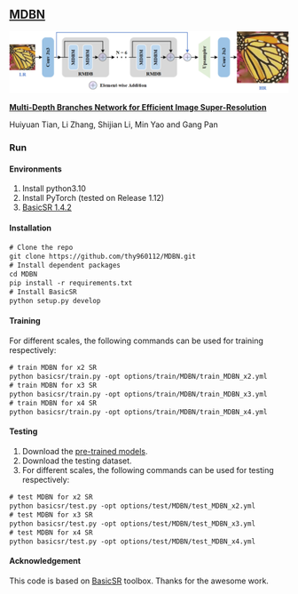 ## **[MDBN](https://github.com/thy960112/MDBN)**

![Architecture](https://github.com/thy960112/MDBN/blob/main/architecture.png)

**[Multi-Depth Branches Network for Efficient Image Super-Resolution](https://arxiv.org/abs/2309.17334)**

Huiyuan Tian, Li Zhang, Shijian Li, Min Yao and Gang Pan

### Run

#### Environments

1. Install python3.10
2. Install PyTorch (tested on Release 1.12)
3. [BasicSR 1.4.2](https://github.com/XPixelGroup/BasicSR/blob/master/docs/INSTALL.md)

#### Installation
```
# Clone the repo
git clone https://github.com/thy960112/MDBN.git
# Install dependent packages
cd MDBN
pip install -r requirements.txt
# Install BasicSR
python setup.py develop
```

#### Training

For different scales, the following commands can be used for training respectively:

```
# train MDBN for x2 SR
python basicsr/train.py -opt options/train/MDBN/train_MDBN_x2.yml
# train MDBN for x3 SR
python basicsr/train.py -opt options/train/MDBN/train_MDBN_x3.yml
# train MDBN for x4 SR
python basicsr/train.py -opt options/train/MDBN/train_MDBN_x4.yml
```

#### Testing

1. Download the [pre-trained models](https://github.com/thy960112/MDBN/tree/main/experiments/pretrained_models).
2. Download the testing dataset.
3. For different scales, the following commands can be used for testing respectively:

```
# test MDBN for x2 SR
python basicsr/test.py -opt options/test/MDBN/test_MDBN_x2.yml
# test MDBN for x3 SR
python basicsr/test.py -opt options/test/MDBN/test_MDBN_x3.yml
# test MDBN for x4 SR
python basicsr/test.py -opt options/test/MDBN/test_MDBN_x4.yml
```

#### Acknowledgement

This code is based on [BasicSR](https://github.com/XPixelGroup/BasicSR) toolbox. Thanks for the awesome work.
